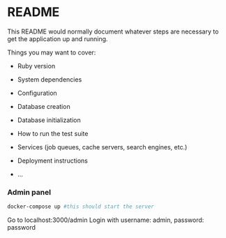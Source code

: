 # README

This README would normally document whatever steps are necessary to get the
application up and running.

Things you may want to cover:

* Ruby version

* System dependencies

* Configuration

* Database creation

* Database initialization

* How to run the test suite

* Services (job queues, cache servers, search engines, etc.)

* Deployment instructions

* ...


### Admin panel

```bash
docker-compose up #this should start the server
```

Go to localhost:3000/admin
Login with username: admin, password: password
